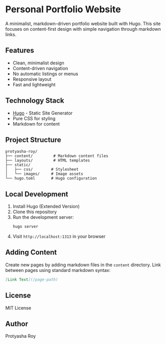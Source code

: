 # Personal Portfolio Website

A minimalist, markdown-driven portfolio website built with Hugo. This site focuses on content-first design with simple navigation through markdown links.

## Features

- Clean, minimalist design
- Content-driven navigation
- No automatic listings or menus
- Responsive layout
- Fast and lightweight

## Technology Stack

- [Hugo](https://gohugo.io/) - Static Site Generator
- Pure CSS for styling
- Markdown for content

## Project Structure

```
protyasha-roy/
├── content/         # Markdown content files
├── layouts/         # HTML templates
├── static/         
│   ├── css/        # Stylesheet
│   └── images/     # Image assets
└── hugo.toml       # Hugo configuration
```

## Local Development

1. Install Hugo (Extended Version)
2. Clone this repository
3. Run the development server:
   ```bash
   hugo server
   ```
4. Visit `http://localhost:1313` in your browser

## Adding Content

Create new pages by adding markdown files in the `content` directory. Link between pages using standard markdown syntax:

```markdown
[Link Text](/page-path)
```

## License

MIT License

## Author

Protyasha Roy
